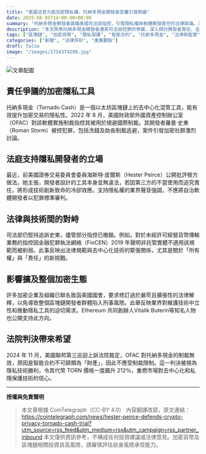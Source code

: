 ```yaml
---
title: "美國法官力挺加密隱私權，托納多現金開發者受審引發熱議"
date: 2025-08-05T14:00:00+08:00
summary: "托納多現金開發者面臨美國司法部指控，引發隱私權與軟體開發責任的法律辯論。法院近期判決推翻制裁，彰顯區塊鏈隱私技術的重要性。"
description: "本文聚焦托納多現金開發者遭美司法部控罪的爭議，深入探討開發者責任、去中心化技術與法律界限，並分析美國法院對相關制裁的推翻對加密隱私領域的影響。"
tags: ["區塊鏈", "加密貨幣", "隱私保護", "智能合約", "托納多現金", "法律與監管"]
categories: ["新聞", "法律評析", "產業觀點"]
draft: false
image: "/images/1754374298.jpg"
---
```


![文章配圖](/images/1754374298.jpg)

## 責任爭議的加密隱私工具  
托納多現金（Tornado Cash）是一個以太坊區塊鏈上的去中心化混幣工具，能有效提升加密交易的隱私性。2022 年 8 月，美國財政部外國資產控制辦公室（OFAC）對該軟體實施制裁指控其被用於規避國際制裁。其開發者羅曼·史東（Roman Storm）被控犯罪，包括洗錢及助長制裁逃避，案件引發加密社群激烈討論。  

## 法庭支持隱私開發者的立場  
最近，前美國證券交易委員會委員海斯特·皮爾斯（Hester Peirce）公開批評檢方做法。她主張，開發者設計的工具本身並無違法，若因第三方的不當使用而追究責任，將形成技術創新致命的冷卻效應。支持隱私權的業界聲音強調，不應將自治軟體開發者以犯罪標準審判。  

## 法律與技術間的對峙  
司法部仍堅持追訴史東，儘管部分指控已撤銷。例如，對於未經許可經營貨幣傳輸業務的指控因金融犯罪執法網絡（FinCEN）2019 年聲明非託管實體不適用該規範而被削弱。此事反映出法律規範與去中心化技術的緊張關係，尤其是關於「所有權」與「責任」的新挑戰。  

## 影響擴及整個加密生態  
許多加密企業及組織已聯名致函美國國會，要求修訂過於嚴苛且擴張性的法律解釋，以免導致整個區塊鏈開發者群體陷入刑事風險。此舉反映業界對維護技術中立性和推動隱私工具的迫切需求。Ethereum 共同創辦人Vitalik Buterin等知名人物也公開支持此方向。  

## 法院判決帶來希望  
2024 年 11 月，美國聯邦第三巡迴上訴法院裁定，OFAC 對托納多現金的制裁無效，原因是智能合約不可歸類為「財產」，因此不應受制裁限制。這一判決被視為隱私技術勝利，令其代幣 TORN 價格一度飆升 212％，重燃市場對去中心化和私隱保護技術的信心。  

---
**授權與免責聲明**
> 本文章根據 CoinTelegraph（CC-BY 4.0） 內容翻譯改寫，原文連結：https://cointelegraph.com/news/hester-peirce-defends-crypto-privacy-tornado-cash-trial?utm_source=rss_feed&utm_medium=rss&utm_campaign=rss_partner_inbound
> 本文僅供資訊參考，不構成任何投資建議或法律意見。加密貨幣及區塊鏈相關投資具高風險，請審慎評估自身風險承受能力。
